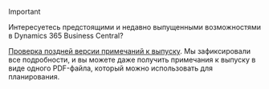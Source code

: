 > [!IMPORTANT]
>
> Интересуетесь предстоящими и недавно выпущенными возможностями в Dynamics 365 Business Central?
>
> [Проверка поздней версии примечаний к выпуску](/business-applications-release-notes/october18/dynamics365-business-central/). Мы зафиксировали все подробности, и вы можете даже получить примечания к выпуску в виде одного PDF-файла, который можно использовать для планирования.  

